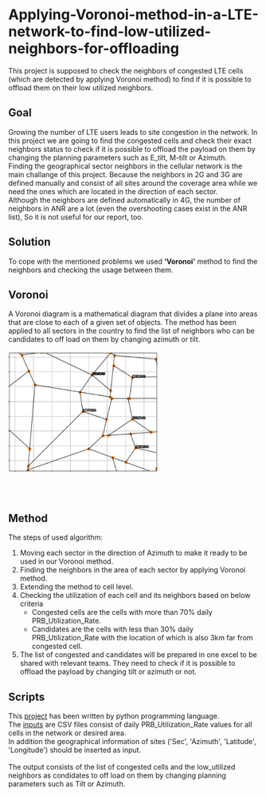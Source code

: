 # Applying-Voronoi-method-in-a-LTE-network-to-find-low-utilized-neighbors-for-offloading
This project is supposed to check the neighbors of congested LTE cells (which are detected by applying Voronoi method) to find if it is possible to offload them on their low utilized neighbors. 
## Goal
Growing the number of LTE users leads to site congestion in the network. In this project we are going to find the congested cells and check their exact neighbors status to check if it is possible to offload the payload on them by changing the planning parameters such as E_tilt, M-tilt or Azimuth. <br /> 
Finding the geographical sector neighbors in the cellular network is the main challange of this project. Because the neighbors in 2G and 3G are defined manually and consist of all sites around the coverage area while we need the ones which are located in the direction of each sector.<br />
Although the neighbors are defined automatically in 4G, the number of neighbors in ANR are a lot (even the overshooting cases exist in the ANR list), So it is not useful for our report, too. 

## Solution
To cope with the mentioned problems we used  **‘Voronoi’** method to find the neighbors and checking the usage between them.<br />


## Voronoi
A Voronoi diagram is a mathematical diagram that divides a plane into areas that are close to each of a given set of objects.
The method has been applied to all sectors in the country to find the list of neighbors who can be candidates to off load on them by changing azimuth or tilt.<br /><br />
<img src=https://github.com/HadisAB/Applying-Voronoi-method-in-a-LTE-network-to-find-low-utilized-neighbors-for-offloading/blob/main/Git_Capture.PNG width="300" height="240"/>

<br /><br />
## Method
The steps of used algorithm:<br />

1. Moving each sector in the direction of Azimuth to make it ready to be used in our Voronoi method.
2. Finding the neighbors in the area of each sector by applying Voronoi method.
3. Extending the method to cell level. 
4. Checking the utilization of each cell and its neighbors based on below criteria
    * Congested cells are the cells with more than 70% daily PRB_Utilization_Rate.
    * Candidates are the cells with less than 30% daily PRB_Utilization_Rate with the location of which is also  3km far from congested cell.
5. The list of congested and candidates will be prepared in one excel to be shared with relevant teams. They need to check if it is possible to offload the payload by changing tilt or azimuth or not.   

## Scripts
This [project]() has been written by python programming language.<br />
The [inputs](https://github.com/HadisAB/Applying-Voronoi-method-in-a-LTE-network-to-find-low-utilized-neighbors-for-offloading/blob/main/Git_Input.rar) are CSV files consist of daily PRB_Utilization_Rate values for all cells in the network or desired area.<br />
In addition the geographical information of sites ('Sec', 'Azimuth', 'Latitude', 'Longitude') should be inserted as input.<br /><br />
The output consists of the list of congested cells and the low_utilized neighbors as condidates to off load on them by changing planning parameters such as Tilt or Azimuth. <br />

